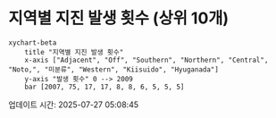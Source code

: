 # 지역별 지진 발생 횟수 (상위 10개)

```mermaid
xychart-beta
    title "지역별 지진 발생 횟수"
    x-axis ["Adjacent", "Off", "Southern", "Northern", "Central", "Noto,", "미분류", "Western", "Kiisuido", "Hyuganada"]
    y-axis "발생 횟수" 0 --> 2009
    bar [2007, 75, 17, 17, 8, 8, 6, 5, 5, 5]
```

업데이트 시간: 2025-07-27 05:08:45
